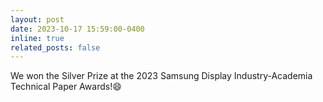 ```yaml
---
layout: post
date: 2023-10-17 15:59:00-0400
inline: true
related_posts: false
---
```


We won the Silver Prize at the 2023 Samsung Display Industry-Academia Technical Paper Awards!:smile:
